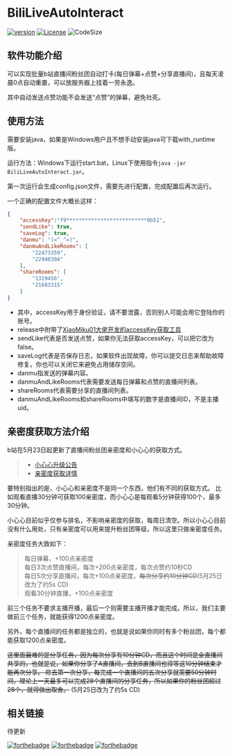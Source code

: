 # BiliLiveAutoInteract
[![version](https://img.shields.io/github/v/release/MociLSeng/BiliLiveAutoInteract)](https://github.com/MociLSeng/BiliLiveAutoInteract/releases)
[![License](https://img.shields.io/github/license/MociLSeng/BiliLiveAutoInteract?logo=mit)](https://opensource.org/licenses/MIT)
![CodeSize](https://img.shields.io/github/languages/code-size/MociLSeng/BiliLiveAutoInteract)

## 软件功能介绍

可以实现批量b站直播间粉丝团自动打卡(每日弹幕+点赞+分享直播间)，且每天凌晨0点自动重置，可以放服务器上挂着一劳永逸。

其中自动发送点赞功能不会发送“点赞”的弹幕，避免社死。

## 使用方法

需要安装java，如果是Windows用户且不想手动安装java可下载with_runtime版。

运行方法：Windows下运行start.bat，Linux下使用指令`java -jar BiliLiveAutoInteract.jar`。

第一次运行会生成config.json文件，需要先进行配置，完成配置后再次运行。

一个正确的配置文件大概长这样：

```json
{
    "accessKey":"f9**************************0b51",
    "sendLike": true,
    "saveLog": true,
    "danmu": "(=^_^=)",
    "danmuAndLikeRooms": [
        "22473359",
        "22940304"
    ],
    "shareRooms": [
        "1319456",
        "21683315"
    ]
}
```
- 其中，accessKey用于身份验证，请不要泄露，否则别人可能会用它登陆你的账号。
- release中附带了[XiaoMiku01大佬开发的accessKey获取工具](https://github.com/XiaoMiku01/fansMedalHelper/releases/tag/logintool)
- sendLike代表是否发送点赞，如果你无法获取accessKey，可以把它改为false。
- saveLog代表是否保存日志，如果软件出现故障，你可以提交日志来帮助故障修复。你也可以关闭它来避免占用储存空间。
- danmu指发送的弹幕内容。
- danmuAndLikeRooms代表需要发送每日弹幕和点赞的直播间列表。
- shareRooms代表需要分享的直播间列表。
- danmuAndLikeRooms和shareRooms中填写的数字是直播间ID，不是主播uid。

## 亲密度获取方法介绍

b站在5月23日起更新了直播间粉丝团亲密度和小心心的获取方式。

> - [小心心升级公告](https://link.bilibili.com/p/eden/news#/newsdetail?id=2780) <br>
> - [亲密度获取详情](https://www.bilibili.com/read/cv16760012)

要特别指出的是，小心心和亲密度不是同一个东西，他们有不同的获取方式。
比如观看直播30分钟可获取100亲密度，而小心心是每观看5分钟获得100个，最多30分钟。

小心心目前似乎仅参与排名，不影响亲密度的获取，每周日清空。所以小心心目前没有什么用处，只有亲密度可以用来提升粉丝团等级，所以这里只做亲密度任务。

亲密度任务大致如下：
> 每日弹幕，+100点亲密度 <br>
> 每日3次点赞直播间，每次+200点亲密度，每次点赞约10秒CD <br>
> 每日5次分享直播间，每次+100点亲密度，~~每次分享约10分钟CD~~(5月25日改为了约5s CD) <br>
> 观看30分钟直播，+100点亲密度 <br>

前三个任务不要求主播开播，最后一个则需要主播开播才能完成。所以，我们主要做前三个任务，就能获得1200点亲密度。

另外，每个直播间的任务都是独立的，也就是说如果你同时有多个粉丝团，每个都能获取1200点亲密度。

~~这里面最难的是分享任务，因为每次分享有10分钟CD，而且这个时间是全直播间共享的，也就是说，如果你分享了A直播间，去到B直播间也得等这10分钟结束才能再次分享。
除去第一次分享，每完成一个直播间的五次分享就需要50分钟时间，理论上一天最多可以完成28个直播间的分享任务，所以如果你的粉丝团超过28个，就得做出取舍。~~
(5月25日改为了约5s CD)

## 相关链接
待更新

[![forthebadge](https://forthebadge.com/images/badges/contains-cat-gifs.svg)](https://forthebadge.com)
[![forthebadge](https://forthebadge.com/images/badges/built-with-love.svg)](https://forthebadge.com)
[![forthebadge](https://forthebadge.com/images/badges/powered-by-coffee.svg)](https://forthebadge.com)
